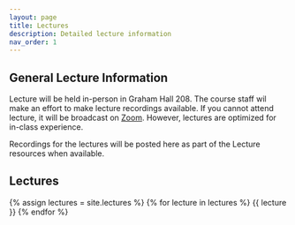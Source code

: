 ```yaml
---
layout: page
title: Lectures
description: Detailed lecture information
nav_order: 1
---
```


## General Lecture Information

Lecture will be held in-person in Graham Hall 208. The course staff wil make an effort to make lecture recordings available. If you cannot attend lecture, it will be broadcast on [Zoom](https://ncat.zoom.us/j/9728635650). However, lectures are optimized for in-class experience.  

Recordings for the lectures will be posted here as part of the Lecture resources when available.

## Lectures

{% assign lectures = site.lectures %}
{% for lecture in lectures %}
{{ lecture }}
{% endfor %}